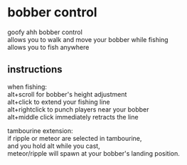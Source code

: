 # bobber control
goofy ahh bobber control  
allows you to walk and move your bobber while fishing  
allows you to fish anywhere  
    
## instructions  
when fishing:  
alt+scroll for bobber's height adjustment  
alt+click to extend your fishing line  
alt+rightclick to punch players near your bobber  
alt+middle click immediately retracts the line  
  
tambourine extension:  
if ripple or meteor are selected in tambourine,  
and you hold alt while you cast,  
meteor/ripple will spawn at your bobber's landing position.
